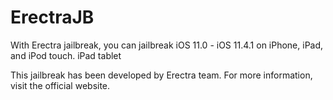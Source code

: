 # ErectraJB

With Erectra jailbreak, you can jailbreak iOS 11.0 - iOS 11.4.1 on iPhone, iPad, and iPod touch. iPad tablet


This jailbreak has been developed by Erectra team. For more information, visit the official website.

